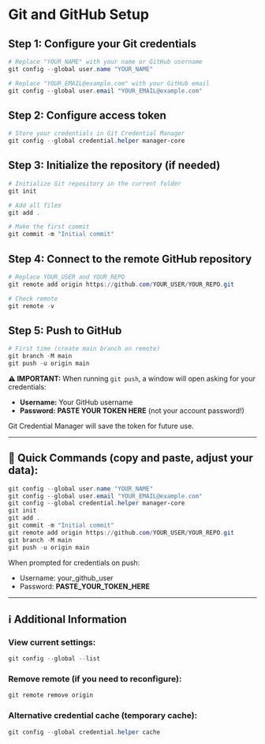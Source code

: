 # Git and GitHub Setup

## Step 1: Configure your Git credentials

```powershell
# Replace "YOUR_NAME" with your name or GitHub username
git config --global user.name "YOUR_NAME"

# Replace "YOUR_EMAIL@example.com" with your GitHub email
git config --global user.email "YOUR_EMAIL@example.com"
```

## Step 2: Configure access token

```powershell
# Store your credentials in Git Credential Manager
git config --global credential.helper manager-core
```

## Step 3: Initialize the repository (if needed)

```powershell
# Initialize Git repository in the current folder
git init

# Add all files
git add .

# Make the first commit
git commit -m "Initial commit"
```

## Step 4: Connect to the remote GitHub repository

```powershell
# Replace YOUR_USER and YOUR_REPO
git remote add origin https://github.com/YOUR_USER/YOUR_REPO.git

# Check remote
git remote -v
```

## Step 5: Push to GitHub

```powershell
# First time (create main branch on remote)
git branch -M main
git push -u origin main
```

**⚠️ IMPORTANT:** When running `git push`, a window will open asking for your credentials:
- **Username:** Your GitHub username
- **Password:** **PASTE YOUR TOKEN HERE** (not your account password!)

Git Credential Manager will save the token for future use.

---

## 📝 Quick Commands (copy and paste, adjust your data):

```powershell
git config --global user.name "YOUR_NAME"
git config --global user.email "YOUR_EMAIL@example.com"
git config --global credential.helper manager-core
git init
git add .
git commit -m "Initial commit"
git remote add origin https://github.com/YOUR_USER/YOUR_REPO.git
git branch -M main
git push -u origin main
```

When prompted for credentials on push:
- Username: your_github_user
- Password: **PASTE_YOUR_TOKEN_HERE**

---

## ℹ️ Additional Information

### View current settings:
```powershell
git config --global --list
```

### Remove remote (if you need to reconfigure):
```powershell
git remote remove origin
```

### Alternative credential cache (temporary cache):
```powershell
git config --global credential.helper cache
```
